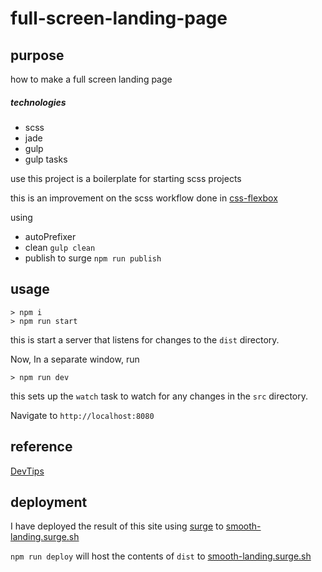 # full-screen-landing-page

## purpose
how to make a full screen landing page

##### technologies
- scss
- jade
- gulp
- gulp tasks


use this project is a boilerplate for starting scss projects

this is an improvement on the scss workflow done in [css-flexbox](https://github.com/shawn-dsz/css-flex-box)

using
- autoPrefixer
- clean ```gulp clean```
- publish to surge ```npm run publish```

## usage
```
> npm i
> npm run start

```
this is start a server that listens for changes to the ```dist``` directory.

Now, In a separate window, run
```
> npm run dev
```

this sets up the ```watch``` task to watch for any changes in the ```src``` directory.

Navigate to ```http://localhost:8080```


## reference

[DevTips](https://www.youtube.com/watch?v=hExwnLlj2xk)


## deployment

I have deployed the result of this site using [surge](http://surge.sh) to [smooth-landing.surge.sh](http://smooth-landing.surge.sh/)

```npm run deploy``` will host the contents of ```dist``` to [smooth-landing.surge.sh](http://smooth-landing.surge.sh/)
